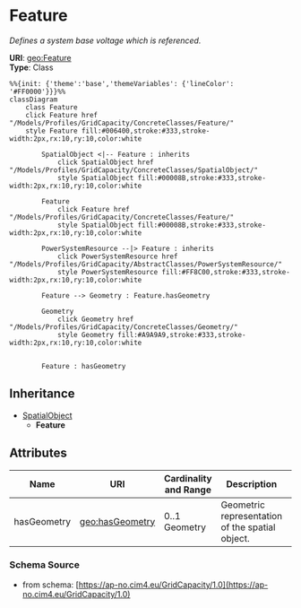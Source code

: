 # Feature

_Defines a system base voltage which is referenced._

**URI**: [geo:Feature](http://www.opengis.net/ont/geosparql#Feature)<br />
**Type**: Class

```mermaid
%%{init: {'theme':'base','themeVariables': {'lineColor': '#FF0000'}}}%%
classDiagram
    class Feature
    click Feature href "/Models/Profiles/GridCapacity/ConcreteClasses/Feature/"
    style Feature fill:#006400,stroke:#333,stroke-width:2px,rx:10,ry:10,color:white

        SpatialObject <|-- Feature : inherits
            click SpatialObject href "/Models/Profiles/GridCapacity/ConcreteClasses/SpatialObject/"
            style SpatialObject fill:#00008B,stroke:#333,stroke-width:2px,rx:10,ry:10,color:white

        Feature
            click Feature href "/Models/Profiles/GridCapacity/ConcreteClasses/Feature/"
            style SpatialObject fill:#00008B,stroke:#333,stroke-width:2px,rx:10,ry:10,color:white

        PowerSystemResource --|> Feature : inherits
            click PowerSystemResource href "/Models/Profiles/GridCapacity/AbstractClasses/PowerSystemResource/"
            style PowerSystemResource fill:#FF8C00,stroke:#333,stroke-width:2px,rx:10,ry:10,color:white

        Feature --> Geometry : Feature.hasGeometry

        Geometry
            click Geometry href "/Models/Profiles/GridCapacity/ConcreteClasses/Geometry/"
            style Geometry fill:#A9A9A9,stroke:#333,stroke-width:2px,rx:10,ry:10,color:white


        Feature : hasGeometry
```

## Inheritance
* [SpatialObject](SpatialObject.md)
    * **Feature**

## Attributes
| Name | URI | Cardinality and Range | Description | Inheritance |
| ---  | --- | --- | --- | --- |
| hasGeometry | [geo:hasGeometry](http://www.opengis.net/ont/geosparql#hasGeometry) | 0..1 Geometry | Geometric representation of the spatial object. | direct |

### Schema Source
* from schema: [https://ap-no.cim4.eu/GridCapacity/1.0](https://ap-no.cim4.eu/GridCapacity/1.0)
